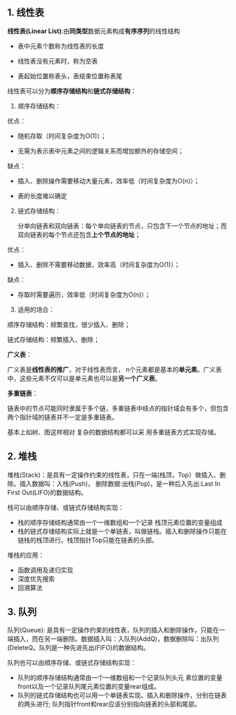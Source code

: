 ## 1. 线性表
**线性表(Linear List)**:由**同类型**数据元素构成**有序序列**的线性结构

- 表中元素个数称为线性表的长度

- 线性表没有元素时，称为空表

- 表起始位置称表头，表结束位置称表尾
  
  

线性表可以分为**顺序存储结构**和**链式存储结构**：

1. 顺序存储结构：

优点：

- 随机存取（时间复杂度为O(1)）；

- 无需为表示表中元素之间的逻辑关系而增加额外的存储空间；

缺点：

- 插入、删除操作需要移动大量元素，效率低（时间复杂度为O(n)）；

- 表的长度难以确定

2. 链式存储结构：

   分单向链表和双向链表：每个单向链表的节点，只包含下一个节点的地址；而双向链表的每个节点还包含**上个节点的地址**；

优点：

- 插入、删除不需要移动数据，效率高（时间复杂度为O(1)）；

缺点：

- 存取时需要遍历，效率低（时间复杂度为O(n)）；

3. 适用的场合：

顺序存储结构：频繁查找，很少插入、删除；

链式存储结构：频繁插入、删除；



**广义表**：

广义表是**线性表的推广**，对于线性表而言， n个元素都是基本的**单元素**。广义表中，这些元素不仅可以是单元素也可以是**另一个广义表**。



**多重链表**：

链表中的节点可能同时隶属于多个链，多重链表中结点的指针域会有多个，但包含两个指针域的链表并不一定是多重链表。

基本上如树、图这样相对 复杂的数据结构都可以采 用多重链表方式实现存储。



## 2. 堆栈

堆栈(Stack)：是具有一定操作约束的线性表，只在一端(栈顶，Top）做插入、删除。插入数据叫：入栈(Push)， 删除数据:出栈(Pop)，是一种后入先出:Last In First Out(LIFO)的数据结构。



栈可以由顺序存储、或链式存储结构实现：

- 栈的顺序存储结构通常由一个一维数组和一个记录
   栈顶元素位置的变量组成
- 栈的链式存储结构实际上就是一个单链表，叫做链栈。插入和删除操作只能在链栈的栈顶进行。栈顶指针Top只能在链表的头部。



堆栈的应用：

- 函数调用及递归实现
- 深度优先搜索
- 回溯算法



## 3. 队列

队列(Queue): 是具有一定操作约束的线性表，队列的插入和删除操作，只能在一端插入，而在另一端删除。数据插入叫：入队列(AddQ)，数据删除叫：出队列(DeleteQ。队列是一种先进先出(FIFO)的数据结构。

队列也可以由顺序存储、或链式存储结构实现：

- 队列的顺序存储结构通常由一个一维数组和一个记录队列头元 素位置的变量front以及一个记录队列尾元素位置的变量rear组成。
- 队列的链式存储结构也可以用一个单链表实现。插入和删除操作，分别在链表的两头进行; 队列指针front和rear应该分别指向链表的头部和尾部。